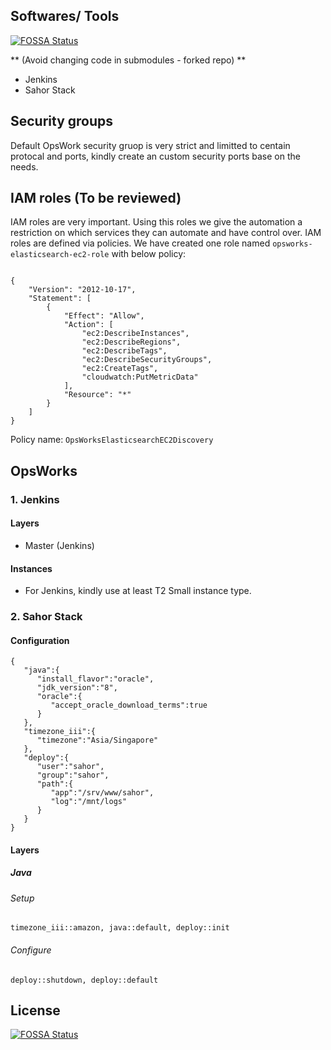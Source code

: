## Softwares/ Tools
[![FOSSA Status](https://app.fossa.io/api/projects/git%2Bgithub.com%2Fseekasia%2Fsahor-cookbooks.svg?type=shield)](https://app.fossa.io/projects/git%2Bgithub.com%2Fseekasia%2Fsahor-cookbooks?ref=badge_shield)

** (Avoid changing code in submodules - forked repo) **
 - Jenkins
 - Sahor Stack
 

## Security groups

Default OpsWork security gruop is very strict and limitted to centain protocal and ports, kindly create an custom security ports base on the needs. 


## IAM roles (To be reviewed)

IAM roles are very important. Using this roles we give the automation a restriction on which services they can automate and have control over. IAM roles are defined via policies. We have created one role named `opsworks-elasticsearch-ec2-role` with below policy:

```

{
    "Version": "2012-10-17",
    "Statement": [
        {
            "Effect": "Allow",
            "Action": [
                "ec2:DescribeInstances",
                "ec2:DescribeRegions",
                "ec2:DescribeTags",
                "ec2:DescribeSecurityGroups",
                "ec2:CreateTags",
                "cloudwatch:PutMetricData"
            ],
            "Resource": "*"
        }
    ]
}

```

Policy name: `OpsWorksElasticsearchEC2Discovery`

## OpsWorks
### 1. Jenkins
#### Layers

- Master (Jenkins)

#### Instances

- For Jenkins, kindly use at least T2 Small instance type. 

### 2. Sahor Stack
#### Configuration
```
{  
   "java":{  
      "install_flavor":"oracle",
      "jdk_version":"8",
      "oracle":{  
         "accept_oracle_download_terms":true
      }
   },
   "timezone_iii":{  
      "timezone":"Asia/Singapore"
   },
   "deploy":{  
      "user":"sahor",
      "group":"sahor",
      "path":{  
         "app":"/srv/www/sahor",
         "log":"/mnt/logs"
      }
   }
}
```

#### Layers
##### Java
###### Setup
```
timezone_iii::amazon, java::default, deploy::init
```
###### Configure
```
deploy::shutdown, deploy::default
```


## License
[![FOSSA Status](https://app.fossa.io/api/projects/git%2Bgithub.com%2Fseekasia%2Fsahor-cookbooks.svg?type=large)](https://app.fossa.io/projects/git%2Bgithub.com%2Fseekasia%2Fsahor-cookbooks?ref=badge_large)